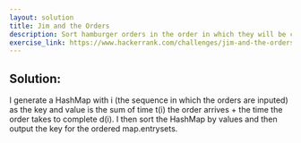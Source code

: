 ```yaml
---
layout: solution
title: Jim and the Orders
description: Sort hamburger orders in the order in which they will be completed.
exercise_link: https://www.hackerrank.com/challenges/jim-and-the-orders/problem
---
```

## Solution:
I generate a HashMap with i (the sequence in which the orders are inputed) as the key and value is the sum of time t(i) the order arrives + the time the order takes to complete d(i). I then sort the HashMap by values and then output the key for the ordered map.entrysets. 
